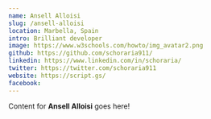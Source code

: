 ```yaml
---
name: Ansell Alloisi
slug: /ansell-alloisi
location: Marbella, Spain
intro: Brilliant developer
image: https://www.w3schools.com/howto/img_avatar2.png
github: https://github.com/schoraria911/
linkedin: https://www.linkedin.com/in/schoraria/
twitter: https://twitter.com/schoraria911
website: https://script.gs/
facebook: 
---
```

Content for **Ansell Alloisi** goes here!